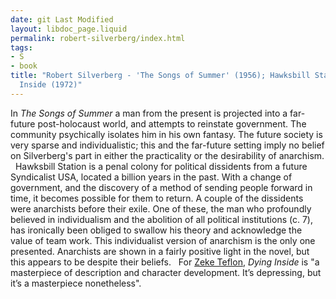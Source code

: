 ```yaml
---
date: git Last Modified
layout: libdoc_page.liquid
permalink: robert-silverberg/index.html
tags:
- S
- book
title: "Robert Silverberg - 'The Songs of Summer' (1956); Hawksbill Station (1968);  Dying
  Inside (1972)"
---
```


In _The Songs of Summer_ a man from the present is projected into a far-future post-holocaust world, and attempts to reinstate government. The community psychically isolates him in his own fantasy. The future society is very sparse and individualistic; this and the far-future setting imply no belief on Silverberg's part in either the practicality or the desirability of anarchism.
 
Hawksbill Station is a penal colony for political dissidents from a future Syndicalist USA, located a billion years in the past. With a change of government, and the discovery of a method of sending people forward in time, it becomes possible for them to return. A couple of the dissidents were anarchists before their exile. One of these, the man who profoundly believed in individualism and the abolition of all political institutions (c. 7), has ironically been obliged to swallow his theory and acknowledge the value of team work.  This individualist version of anarchism is the only one presented. Anarchists are shown in a fairly positive light in the novel, but this appears to be despite their beliefs.
 
For <a href="https://seesharppress.wordpress.com/2015/01/13/revisiting-silverberg/">Zeke Teflon</a>, _Dying Inside_ is "a masterpiece of description and character development. It’s  depressing, but it’s a masterpiece nonetheless".